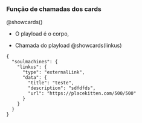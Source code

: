 ### Função de chamadas dos cards
@showcards()

- O playload é o corpo, 

- Chamada do playload @showcards(linkus)

```
{
  "soulmachines": {
    "linkus": {
      "type": "externalLink",
      "data": {
        "title": "teste",
        "description": "sdfdfds",
        "url": "https://placekitten.com/500/500"
      }
    }
  }
}
```
